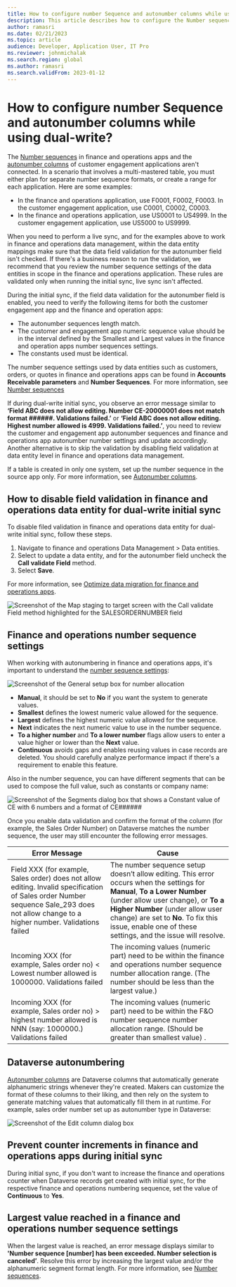 ```yaml
---
title: How to configure number Sequence and autonumber columns while using dual-write?
description: This article describes how to configure the Number sequences in F&O and Autonumber columns in Microsoft Dataverse for business identifiers involved in dual-write. 
author: ramasri
ms.date: 02/21/2023
ms.topic: article
audience: Developer, Application User, IT Pro
ms.reviewer: johnmichalak
ms.search.region: global
ms.author: ramasri
ms.search.validFrom: 2023-01-12
---
```


# How to configure number Sequence and autonumber columns while using dual-write?

The [Number sequences](../../../fin-ops/organization-administration/number-sequence-overview) in finance and operations apps and the [autonumber columns](/powerapps/maker/data-platform/autonumber-fields) of customer engagement applications aren't connected. In a scenario that involves a multi-mastered table, you must either plan for separate number sequence formats, or create a range for each application. Here are some examples:

- In the finance and operations application, use F0001, F0002, F0003. In the customer engagement application, use C0001, C0002, C0003. 
- In the finance and operations application, use US0001 to US4999. In the customer engagement application, use US5000 to US9999. 

When you need to perform a live sync, and for the examples above to work in finance and operations data management, within the data entity mappings make sure that the data field validation for the autonumber field isn't checked.  If there's a business reason to run the validation, we recommend that you review the number sequence settings of the data entities in scope in the finance and operations application. These rules are validated only when running the initial sync, live sync isn't affected. 

During the initial sync, if the field data validation for the autonumber field is enabled, you need to verify the following items for both the customer engagement app and the finance and operation apps:

- The autonumber sequences length match.
- The customer and engagement app numeric sequence value should be in the interval defined by the Smallest and Largest values in the finance and operation apps number sequences settings.
- The constants used must be identical.

The number sequence settings used by data entities such as customers, orders, or quotes in finance and operations apps can be found in **Accounts Receivable parameters** and **Number Sequences**. For more information, see [Number sequences](../../../fin-ops/organization-administration/number-sequence-overview)

If during dual-write initial sync, you observe an error message similar to **‘Field ABC does not allow editing. Number CE-20000001 does not match format ######. Validations failed.’** or **‘Field ABC does not allow editing. Highest number allowed is 4999. Validations failed.’**, you need to review the customer and engagement app autonumber sequences and finance and operations app autonumber number settings and update accordingly. Another alternative is to skip the validation by disabling field validation at data entity level in finance and operations data management.

If a table is created in only one system, set up the number sequence in the source app only. For more information, see [Autonumber columns](/powerapps/maker/data-platform/autonumber-fields).


## How to disable field validation in finance and operations data entity for dual-write initial sync

To disable filed validation in finance and operations data entity for dual-write initial sync, follow these steps.

1. Navigate to finance and operations Data Management > Data entities.
1. Select to update a data entity, and for the autonumber field uncheck the **Call validate Field** method.
1. Select **Save**. 

For more information, see [Optimize data migration for finance and operations apps](../../sysadmin/optimize-data-migration).

![Screenshot of the Map staging to target screen with the Call validate Field method highlighted for the SALESORDERNUMBER field](media/numseq-1.png)


## Finance and operations number sequence settings

When working with autonumbering in finance and operations apps, it's important to understand the [number sequence settings](../../../fin-ops/organization-administration/number-sequence-overview): 

![Screenshot of the General setup box for number allocation](media/numseq-2.png)

- **Manual**, it should be set to **No** if you want the system to generate values. 
- **Smallest** defines the lowest numeric value allowed for the sequence.
- **Largest** defines the highest numeric value allowed for the sequence.
- **Next** indicates the next numeric value to use in the number sequence.
- **To a higher number** and **To a lower number** flags allow users to enter a value higher or lower than the **Next** value. 
- **Continuous** avoids gaps and enables reusing values in case records are deleted. You should carefully analyze performance impact if there's a requirement to enable this feature.

Also in the number sequence, you can have different segments that can be used to compose the full value, such as constants or company name:

![Screenshot of the Segments dialog box that shows a Constant value of CE with 6 numbers and a format of CE######](media/numseq-3.png)

Once you enable data validation and confirm the format of the column (for example, the Sales Order Number) on Dataverse matches the number sequence, the user may still encounter the following error messages. 

|Error Message|Cause|
|-----|----|
|Field  XXX (for example, Sales order) does not allow editing. Invalid specification of Sales order Number sequence Sale_293 does not allow change to a higher number. Validations failed | The number sequence setup doesn’t allow editing. This error occurs when the settings for **Manual**, **To a Lower Number** (under allow user change), or **To a Higher Number** (under allow user change) are set to **No**. To fix this issue, enable one of these settings, and the issue will resolve. |
|Incoming XXX (for example, Sales order no) < Lowest number allowed is 1000000. Validations failed | The incoming values (numeric part) need to be within the finance and operations number sequence number allocation range. (The number should be less than the largest value.) |
|Incoming XXX (for example, Sales order no) > highest number allowed is NNN (say: 1000000.) Validations failed | The incoming values (numeric part) need to be within the F&O number sequence number allocation range. (Should be greater than smallest value) . |


## Dataverse autonumbering 
[Autonumber columns](/power-apps/maker/data-platform/autonumber-fields) are Dataverse columns that automatically generate alphanumeric strings whenever they're created. Makers can customize the format of these columns to their liking, and then rely on the system to generate matching values that automatically fill them in at runtime. For example, sales order number set up as autonumber type in Dataverse:

![Screenshot of the Edit column dialog box](media/numseq-4.png)

## Prevent counter increments in finance and operations apps during initial sync 

During initial sync, if you don't want to increase the finance and operations counter when Dataverse records get created with initial sync, for the respective finance and operations numbering sequence, set the value of **Continuous** to **Yes**. 

## Largest value reached in a finance and operations number sequence settings

When the largest value is reached, an error message displays similar to **'Number sequence [number] has been exceeded. Number selection is canceled’**. Resolve this error by increasing the largest value and/or the alphanumeric segment format length. For more information, see [Number sequences](../../../fin-ops/organization-administration/number-sequence-overview).
 




